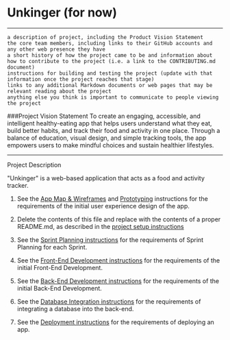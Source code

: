 # Unkinger (for now)
***
    a description of project, including the Product Vision Statement
    the core team members, including links to their GitHub accounts and any other web presence they have
    a short history of how the project came to be and information about how to contribute to the project (i.e. a link to the CONTRIBUTING.md document)
    instructions for building and testing the project (update with that information once the project reaches that stage)
    links to any additional Markdown documents or web pages that may be relevant reading about the project
    anything else you think is important to communicate to people viewing the project
###Project Vision Statement
To create an engaging, accessible, and intelligent healthy-eating app that helps users understand what they eat, build better habits, and track their food and activity in one place.
Through a balance of education, visual design, and simple tracking tools, the app empowers users to make mindful choices and sustain healthier lifestyles.
***
Project Description

"Unkinger" is a web-based application that acts as a food and activity tracker.
1. See the [App Map & Wireframes](instructions-0a-app-map-wireframes.md) and [Prototyping](./instructions-0b-prototyping.md) instructions for the requirements of the initial user experience design of the app.

1. Delete the contents of this file and replace with the contents of a proper README.md, as described in the [project setup instructions](./instructions-0c-project-setup.md)

1. See the [Sprint Planning instructions](instructions-0d-sprint-planning.md) for the requirements of Sprint Planning for each Sprint.

1. See the [Front-End Development instructions](./instructions-1-front-end.md) for the requirements of the initial Front-End Development.

1. See the [Back-End Development instructions](./instructions-2-back-end.md) for the requirements of the initial Back-End Development.

1. See the [Database Integration instructions](./instructions-3-database.md) for the requirements of integrating a database into the back-end.

1. See the [Deployment instructions](./instructions-4-deployment.md) for the requirements of deploying an app.
